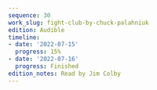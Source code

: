 ```yaml
---
sequence: 30
work_slug: fight-club-by-chuck-palahniuk
edition: Audible
timeline:
- date: '2022-07-15'
  progress: 15%
- date: '2022-07-16'
  progress: Finished
edition_notes: Read by Jim Colby
---
```


